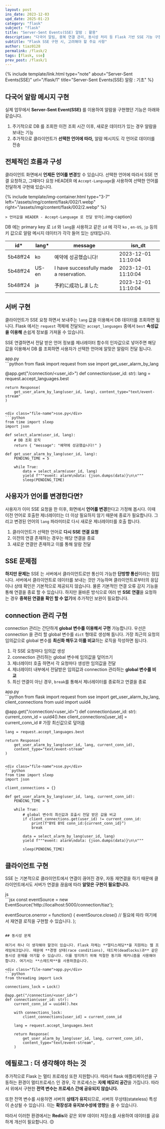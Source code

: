 ```yaml
---
layout: post
ins_date: 2023-12-03
upd_date: 2025-01-23
category: "flask"
subject: "flask"
title: "Server-Sent Events(SSE) 알람 : 활용"
description: "다국어 알림, 중복 연결 관리, 동시성 처리 등 Flask 기반 SSE 기능 구현 시 고려해야 할 실무 팁과 확장 방법을 설명합니다."
subtitle: "Flask SSE 구현 시, 고려해야 할 주요 사항"
author: tiaz0128
permalink: /flask/2
tags: [flask, sse]
prev_post: /flask/1
---
```


{% include template/link.html
  type="note"
  about="Server-Sent Events(SSE)"
  url="/flask/1"
  title="Server-Sent Events(SSE) 알람 : 기초"
%}

## 다국어 알람 메시지 구현

실제 업무에서 **Server-Sent Event(SSE)** 를 이용하여 알람을 구현했던 기능은 아래와 같습니다.

1. 주기적으로 DB 를 조회한 이전 조회 시간 이후, 새로운 데이터가 있는 경우 알람을 보내는 기능
2. 추가적으로 클라이언트가 **선택한 언어에 따라,** 알람 메시지도 각 언어로 데이터를 전송

## 전체적인 흐름과 구성

클라이언트 화면에서 **언제든 언어를 변경**할 수 있습니다. 선택한 언어에 따라서 SSE 연결 요청하고, 그때마다 요청 HEADER 에 `Accept-Language`을 사용하여 선택한 언어를 전달하게 구현돼 있습니다.

{% include template/img-container.html
    type="3-7"
    left="/assets/img/content/flask/002/1.webp"
    right="/assets/img/content/flask/002/2.webp"
%}

`> 언어값을 HEADER - Accept-Language 로 전달 받자`{:.img-caption}

DB 에는 primary key 로 `id` 와 `lang`을 사용하고 같은 `id` 에 각각 `ko` , `en-US`, `jp` 등의 키 값으로 알람 메시지 데이터가 각각 들어 있는 상태입니다.

| id* | lang* | message | isn_dt |
| --- | --- | --- | --- |
| 5b48ff24 | ko | 예약에 성공했습니다! | 2023-12-01 11:10:04 |
| 5b48ff24 | US-en | I have successfully made a reservation. | 2023-12-01 11:10:04 |
| 5b48ff24 | ja | 予約に成功しました | 2023-12-01 11:10:04 |

## 서버 구현

클라이언트가 SSE 요청 하면서 보내주는 `lang` 값을 이용해서 DB 데이터를 조회하면 됩니다. Flask 에서는 `request` 객체에 전달되는 `accept_languages` 중에서 `best` **속성값을 이용해** 손쉽게 정보를 가져올 수 있습니다.

SSE 연결하면서 전달 받은 언어 정보를 제너레이터 함수의 인자값으로 넣어주면 해당 값을 이용해서 DB 를 조회하면 사용자가 선택한 언어에 알맞은 알람이 전달 됩니다.

<div class="file-name">app.py</div>
```python
from flask import request
from sse import get_user_alarm_by_lang

@app.get("/connection/<user_id>")
def connection(user_id: str):
    lang = request.accept_languages.best

    return Response(
        get_user_alarm_by_lang(user_id, lang), content_type="text/event-stream"
    )
```

<div class="file-name">sse.py</div>
```python
from time import sleep
import json

def select_alarm(user_id, lang):
    # DB 조회 로직
    return { "message": "예약에 성공했습니다!" }

def get_user_alarm_by_lang(user_id, lang):
    PENDING_TIME = 5

    while True:
        data = select_alarm(user_id, lang)
        yield f"""event: alarm\ndata: {json.dumps(data)}\n\n"""
        sleep(PENDING_TIME)
```

## 사용자가 언어를 변경한다면?

사용자가 이미 SSE 요청을 한 이후, 화면에서 **언어를 변경**한다고 가정해 봅시다. 이때 이전 언어로 호출한 제너레이터는 더 이상 필요하지 않기 때문에 종료가 필요합니다. 그리고 변경된 언어의 `lang` 파라미터로 다시 새로운 제너레이터를 호출 합니다.

1. 클라이언트가 선택한 언어로 **다시 SSE 연결 요청**
2. 이전의 연결 존재하는 경우는 해당 연결을 종료
3. 새로운 연결만 존재하고 이를 통해 알람 전달

## SSE 문제점

**하지만 문제는** SSE 는 서버에서 클라이언트로만 통신이 가능한 **단방향 통신**이라는 점입니다. 서버에서 클라이언트로 데이터를 보내는 것만 가능하며 클라이언트로부터의 응답이나 상태 확인은 기본적으로 제공되지 않습니다. 물론 기본적인 연결 오류 감지 기능을 통해 연결을 종료 할 수 있습니다. 하지만 올바른 방식으로 여러 번 **SSE 연결**을 요청하는 경우 **중복된 연결을** **확인 할 수 없기**에 추가적인 보완이 필요합니다.

## connection 관리 구현

connection 관리는 간단하게 **global 변수를 이용해서 구현** 가능합니다. 우선은 connection 을 관리 할 global 변수를 `dict` 형태로 생성해 둡니다. 가장 최근의 요청의 임의값으로 global 변수를 **최신화 해두고 이를 비교**하는 로직을 작성하면 됩니다.

1. 각 SSE 요청마다 임의값 생성
2. connection 관리하는 global 변수에 임의값을 덮어쓰기
3. 제너레이터 호출 하면서 각 요청마다 생성한 임의값을 전달
4. 제너레이터 내부에서 전달받은 임의값과 connection 관리하는 **global 변수를 비교**
5. 최신 연결이 아닌 경우, `break`를 통해서 제너레이터를 종료하고 연결을 종료

<div class="file-name">app.py</div>
```python
from flask import request
from sse import get_user_alarm_by_lang, client_connections
from uuid import uuid4

@app.get("/connection/<user_id>")
def connection(user_id: str):
    current_conn_id = uuid4().hex
    client_connections[user_id] = current_conn_id # 가장 최신값으로 덮어씀

    lang = request.accept_languages.best

    return Response(
        get_user_alarm_by_lang(user_id, lang, current_conn_id), 
        content_type="text/event-stream"
    )
```

<div class="file-name">sse.py</div>
```python
from time import sleep
import json

client_connections = {}

def get_user_alarm_by_lang(user_id, lang, current_conn_id):
    PENDING_TIME = 5

    while True:
        # global 변수의 최신값과 호출시 전달 받은 값을 비교
        if client_connections.get(user_id) != current_conn_id:
            print(f"BYE BYE conn_id:{current_conn_id}")
            break

        data = select_alarm_by_lang(user_id, lang)
        yield f"""event: alarm\ndata: {json.dumps(data)}\n\n"""

        sleep(PENDING_TIME)
```

## 클라이언트 구현

SSE 는 기본적으로 클라이언트에서 연결이 끊어진 경우, 자동 재연결을 하기 때문에 클라이언트에서도 서버가 연결을 끊음에 따라 **알맞은 구현이 필요합니다.**

<div class="file-name">js</div>
```jsx
const eventSource = new EventSource('http://localhost:5000/connection/tiaz');

eventSource.onerror = function() {
    eventSource.close()
    // 필요에 따라 여기에서 재연결 로직을 구현할 수 있습니다.
};
```

## 동시성 문제

여기서 하나 더 생각해야 할것이 있습니다. Flask 자체는 **멀티스레딩**을 지원하는 웹 프레임워크입니다. 때문에 **경쟁 상태(race conditions), 데드락(deadlocks)과** 같은 동시성 문제를 야기할 수 있습니다. 이를 방지하기 위해 적절한 동기화 메커니즘을 사용해야 합니다. 여기서는 **스레드락**을 사용하겠습니다.

<div class="file-name">app.py</div>
```python
from threading import Lock

connections_lock = Lock()

@app.get("/connection/<user_id>")
def connection(user_id: str):
    current_conn_id = uuid4().hex

    with connections_lock:
        client_connections[user_id] = current_conn_id

    lang = request.accept_languages.best

    return Response(
        get_user_alarm_by_lang(user_id, lang, current_conn_id),
        content_type="text/event-stream",
    )
```

## 에필로그 : 더 생각해야 하는 것

추가적으로 Flask 는 멀티 프로레싱 또한 지원합니다. 따라서 flask 애플리케이션을 구동하는 환경이 멀티프로세스 인 경우, 각 프로세스는 **자체 메모리 공간**을 가집니다. 따라서 위에서 구현한 **전역 변수는 프로세스 간에 공유되지 않습니다.** 

또한 전역 변수를 사용하면 서버의 **상태가 유지**되므로, 서버의 무상태(stateless) 특성이 손상될 수 있습니다. 이는 **확장성과 유지보수성에 영향**을 줄 수 있습니다.

따라서 이러한 환경에서는 **Redis**와 같은 외부 데이터 저장소를 사용하여 데이터를 공유하게 개선이 필요합니다. 😊
